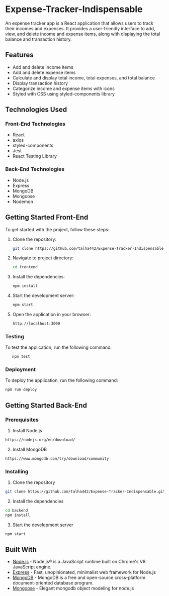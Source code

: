 # Expense-Tracker-Indispensable

An expense tracker app is a React application that allows users to track their incomes and expenses. It provides a user-friendly interface to add, view, and delete income and expense items, along with displaying the total balance and transaction history.

## Features

- Add and delete income items
- Add and delete expense items
- Calculate and display total income, total expenses, and total balance
- Display transaction history
- Categorize income and expense items with icons
- Styled with CSS using styled-components library

## Technologies Used

### Front-End Technologies

- React
- axios
- styled-components
- Jest
- React Testing Library

### Back-End Technologies

- Node.js
- Express
- MongoDB
- Mongoose
- Nodemon

## Getting Started Front-End

To get started with the project, follow these steps:

1. Clone the repository:

   ```bash
   git clone https://github.com/talha442/Expense-Tracker-Indispensable.git

   ```

2. Navigate to project directory:

   ```bash
   cd frontend

   ```

3. Install the dependencies:

   ```bash
   npm install

   ```

4. Start the development server:

   ```bash
   npm start

   ```

5. Open the application in your browser:
   ```bash
   http://localhost:3000
   ```

### Testing

To test the application, run the following command:

```bash
   npm test
```

### Deployment

To deploy the application, run the following command:

```bash
npm run deploy
```

## Getting Started Back-End

### Prerequisites

1. Install Node.js

```bash
https://nodejs.org/en/download/
```

2. Install MongoDB

```bash
https://www.mongodb.com/try/download/community
```

### Installing

1. Clone the repository

```bash
git clone https://github.com/talha442/Expense-Tracker-Indispensable.git
```

2. Install the dependencies

```bash
cd backend
npm install
```

3. Start the development server

```bash
npm start
```

## Built With

- [Node.js](https://nodejs.org/en/) - Node.js® is a JavaScript runtime built on Chrome's V8 JavaScript engine.
- [Express](https://expressjs.com/) - Fast, unopinionated, minimalist web framework for Node.js
- [MongoDB](https://www.mongodb.com/) - MongoDB is a free and open-source cross-platform document-oriented database program.
- [Mongoose](https://mongoosejs.com/) - Elegant mongodb object modeling for node.js
